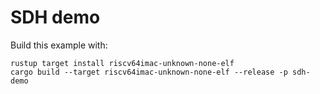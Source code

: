 # SDH demo

Build this example with:

```
rustup target install riscv64imac-unknown-none-elf
cargo build --target riscv64imac-unknown-none-elf --release -p sdh-demo
```
